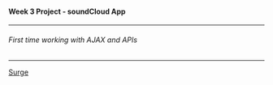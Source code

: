 #### Week 3 Project - soundCloud App
---
###### First time working with AJAX and APIs
---

[Surge](http://tiy-humdrum-soundcloud.surge.sh/)
